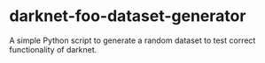 # darknet-foo-dataset-generator
A simple Python script to generate a random dataset to test correct functionality of darknet.

